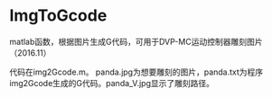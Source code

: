 # ImgToGcode
matlab函数，根据图片生成G代码，可用于DVP-MC运动控制器雕刻图片（2016.11）

代码在img2Gcode.m。
panda.jpg为想要雕刻的图片，panda.txt为程序img2Gcode生成的G代码。panda_V.jpg显示了雕刻路径。
